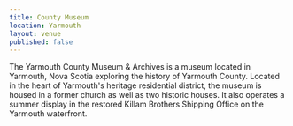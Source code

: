 ```yaml
---
title: County Museum
location: Yarmouth
layout: venue
published: false
---
```


The Yarmouth County Museum & Archives is a museum located in Yarmouth, Nova Scotia exploring the history of Yarmouth County. Located in the heart of Yarmouth's heritage residential district, the museum is housed in a former church as well as two historic houses. It also operates a summer display in the restored Killam Brothers Shipping Office on the Yarmouth waterfront.